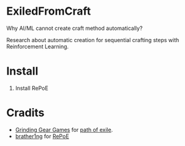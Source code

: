 # ExiledFromCraft
Why AI/ML cannot create craft method automatically?

Research about automatic creation for sequential crafting steps with Reinforcement Learning.



# Install
1. Install RePoE


# Cradits
* [Grinding Gear Games](https://www.grindinggear.com/) for [path of exile](https://www.pathofexile.com/).
* [brather1ng](https://github.com/brather1ng) for [RePoE](https://github.com/brather1ng/RePoE)
